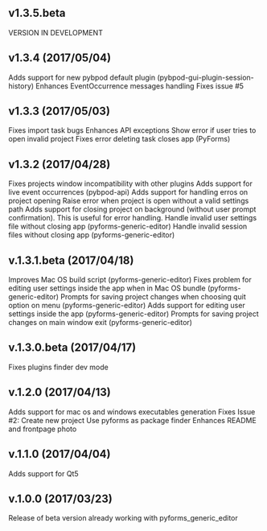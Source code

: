 ## v1.3.5.beta
VERSION IN DEVELOPMENT

## v1.3.4 (2017/05/04)
Adds support for new pybpod default plugin (pybpod-gui-plugin-session-history)
Enhances EventOccurrence messages handling
Fixes issue #5

## v1.3.3 (2017/05/03)
Fixes import task bugs
Enhances API exceptions
Show error if user tries to open invalid project
Fixes error deleting task closes app (PyForms)

## v1.3.2 (2017/04/28)
Fixes projects window incompatibility with other plugins
Adds support for live event occurrences (pybpod-api)
Adds support for handling erros on project opening
Raise error when project is open without a valid settings path
Adds support for closing project on background (without user prompt confirmation). This is useful for error handling.
Handle invalid user settings file without closing app (pyforms-generic-editor)
Handle invalid session files without closing app (pyforms-generic-editor)


## v.1.3.1.beta (2017/04/18)
Improves Mac OS build script (pyforms-generic-editor)
Fixes problem for editing user settings inside the app when in Mac OS bundle (pyforms-generic-editor)
Prompts for saving project changes when choosing quit option on menu (pyforms-generic-editor)
Adds support for editing user settings inside the app (pyforms-generic-editor)
Prompts for saving project changes on main window exit (pyforms-generic-editor)

## v.1.3.0.beta (2017/04/17)
Fixes plugins finder dev mode

## v.1.2.0 (2017/04/13)
Adds support for mac os and windows executables generation
Fixes Issue #2: Create new project
Use pyforms as package finder
Enhances README and frontpage photo

## v.1.1.0 (2017/04/04)
Adds support for Qt5

## v.1.0.0 (2017/03/23)
Release of beta version already working with pyforms_generic_editor
